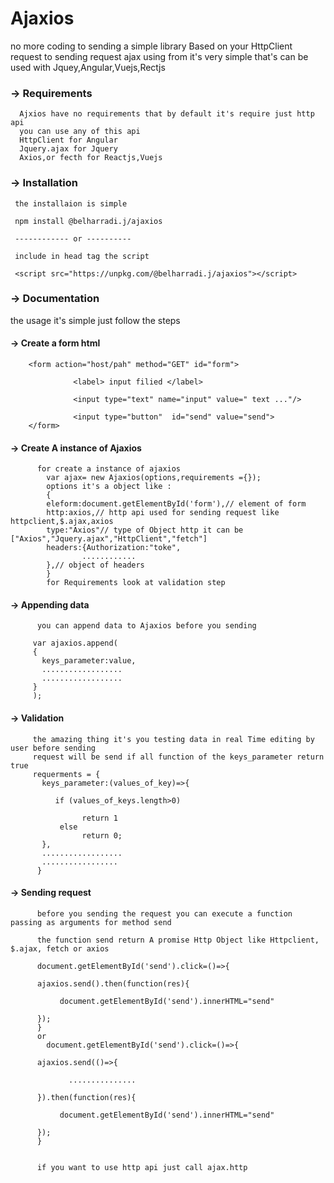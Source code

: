 <!--h-->
# Ajaxios
no more coding to sending 
a simple library Based on your HttpClient request to sending  request ajax using from it's very simple that's can be used 
with Jquey,Angular,Vuejs,Rectjs 


### -> Requirements
      Ajxios have no requirements that by default it's require just http api 
      you can use any of this api 
      HttpClient for Angular 
      Jquery.ajax for Jquery
      Axios,or fecth for Reactjs,Vuejs
     
### -> Installation
     the installaion is simple
     
     npm install @belharradi.j/ajaxios
     
     ------------ or ----------

     include in head tag the script 
     
     <script src="https://unpkg.com/@belharradi.j/ajaxios"></script>
     
### -> Documentation

the usage it's simple just follow the steps


#### -> Create a form html

        <form action="host/pah" method="GET" id="form">
        
                  <label> input filied </label>
                  
                  <input type="text" name="input" value=" text ..."/>
                  
                  <input type="button"  id="send" value="send">
        </form>
 #### -> Create A instance of Ajaxios 
          for create a instance of ajaxios
            var ajax= new Ajaxios(options,requirements ={});
            options it's a object like :
            {
            eleform:document.getElementById('form'),// element of form
            http:axios,// http api used for sending request like httpclient,$.ajax,axios
            type:"Axios"// type of Object http it can be ["Axios","Jquery.ajax","HttpClient","fetch"] 
            headers:{Authorization:"toke",
                    ............
            },// object of headers 
            }
            for Requirements look at validation step
#### -> Appending data 
        
          you can append data to Ajaxios before you sending
         
         var ajaxios.append(
         {
           keys_parameter:value,
           ..................
           ..................
         }
         );
#### -> Validation 
         
         the amazing thing it's you testing data in real Time editing by user before sending 
         request will be send if all function of the keys_parameter return true
         requerments = {
           keys_parameter:(values_of_key)=>{
              
              if (values_of_keys.length>0)

                    return 1
               else 
                    return 0;
           },
           ..................
           .................
          }
          
#### -> Sending request 
          
          before you sending the request you can execute a function passing as arguments for method send
          
          the function send return A promise Http Object like Httpclient, $.ajax, fetch or axios
          
          document.getElementById('send').click=()=>{
          
          ajaxios.send().then(function(res){

               document.getElementById('send').innerHTML="send"

          });
          }
          or 
            document.getElementById('send').click=()=>{
          
          ajaxios.send(()=>{
                 
                 ...............
          
          }).then(function(res){

               document.getElementById('send').innerHTML="send"

          });
          }
          

          if you want to use http api just call ajax.http






